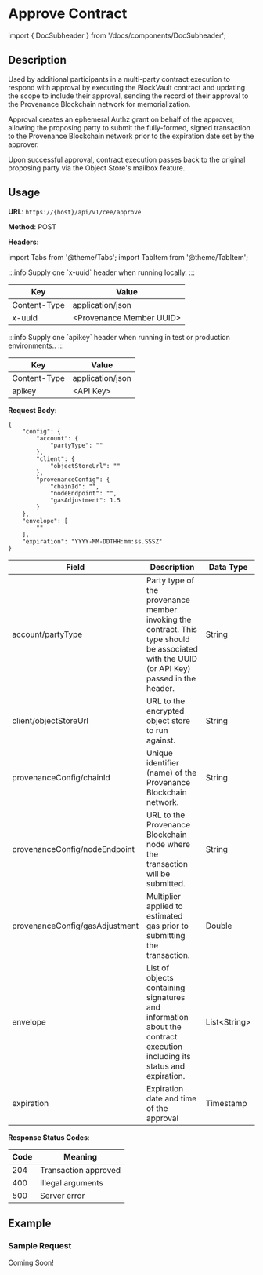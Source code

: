 # Approve Contract

import { DocSubheader } from '/docs/components/DocSubheader';

<DocSubheader text="Approve and sign a BlockVault contract envelope"
/>

## Description

Used by additional participants in a multi-party contract execution to respond with approval by executing the BlockVault contract and updating the scope to include their approval, sending the record of their approval to the Provenance Blockchain network for memorialization.

Approval creates an ephemeral Authz grant on behalf of the approver, allowing the proposing party to submit the fully-formed, signed transaction to the Provenance Blockchain network prior to the expiration date set by the approver.

Upon successful approval, contract execution passes back to the original proposing party via the Object Store's mailbox feature.

## Usage

**URL**: `https://{host}/api/v1/cee/approve`

**Method**: POST

**Headers**:

import Tabs from '@theme/Tabs';
import TabItem from '@theme/TabItem';

<Tabs>
<TabItem value="local" label="Local">
:::info
Supply one `x-uuid` header when running locally.
:::

| Key          | Value                      |
| ------------ | -------------------------- |
| Content-Type | application/json           |
| x-uuid       | \<Provenance Member UUID\> |

</TabItem>
<TabItem value="test-production" label="Test/Production">
:::info
Supply one `apikey` header when running in test or production environments..
:::

| Key          | Value            |
| ------------ | ---------------- |
| Content-Type | application/json |
| apikey       | \<API Key\>      |

</TabItem>
</Tabs>

**Request Body**:

```
{
    "config": {
        "account": {
            "partyType": ""
        },
        "client": {
            "objectStoreUrl": ""
        },
        "provenanceConfig": {
            "chainId": "",
            "nodeEndpoint": "",
            "gasAdjustment": 1.5
        }
    },
    "envelope": [
        ""
    ],
    "expiration": "YYYY-MM-DDTHH:mm:ss.SSSZ"
}
```

| Field                          | Description                                                                                                                                | Data Type      |
| ------------------------------ | ------------------------------------------------------------------------------------------------------------------------------------------ | -------------- |
| account/partyType              | Party type of the provenance member invoking the contract. This type should be associated with the UUID (or API Key) passed in the header. | String         |
| client/objectStoreUrl          | URL to the encrypted object store to run against.                                                                                          | String         |
| provenanceConfig/chainId       | Unique identifier (name) of the Provenance Blockchain network.                                                                             | String         |
| provenanceConfig/nodeEndpoint  | URL to the Provenance Blockchain node where the transaction will be submitted.                                                             | String         |
| provenanceConfig/gasAdjustment | Multiplier applied to estimated gas prior to submitting the transaction.                                                                   | Double         |
| envelope                       | List of objects containing signatures and information about the contract execution including its status and expiration.                    | List\<String\> |
| expiration                     | Expiration date and time of the approval                                                                                                   | Timestamp      |

**Response Status Codes**:

| Code | Meaning              |
| ---- | -------------------- |
| 204  | Transaction approved |
| 400  | Illegal arguments    |
| 500  | Server error         |

## Example

### Sample Request

Coming Soon!
